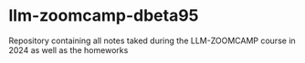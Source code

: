 # llm-zoomcamp-dbeta95
Repository containing all notes taked during the LLM-ZOOMCAMP course in 2024 as well as the homeworks
